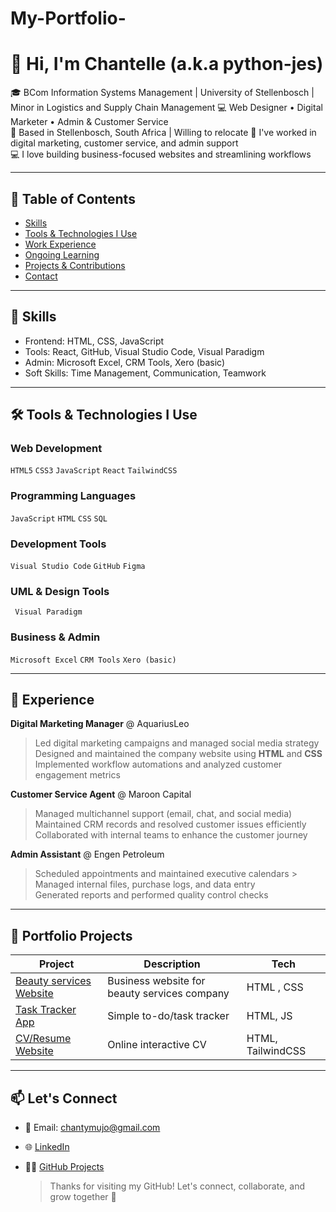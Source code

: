 # My-Portfolio-

# 👋 Hi, I'm Chantelle (a.k.a python-jes)

🎓 BCom Information Systems Management | University of Stellenbosch  | Minor in Logistics and Supply Chain Management 
💻 Web Designer • Digital Marketer • Admin & Customer Service  
📍 Based in Stellenbosch, South Africa |  Willing to relocate
💼 I've worked in digital marketing, customer service, and admin support  
💻 I love building business-focused websites and streamlining workflows

---
## 📑 Table of Contents
- [Skills](#skills)
- [Tools & Technologies I Use](#tools--technologies-i-use)
- [Work Experience](#work-experience)
- [Ongoing Learning](#ongoing-learning)
- [Projects & Contributions](#projects--contributions)
- [Contact](#contact)

---

## 🧰 Skills
- Frontend: HTML, CSS, JavaScript
- Tools: React, GitHub, Visual Studio Code, Visual Paradigm
- Admin: Microsoft Excel, CRM Tools, Xero (basic)
- Soft Skills: Time Management, Communication, Teamwork

---
## 🛠 Tools & Technologies I Use

### Web Development  
`HTML5` `CSS3` `JavaScript` `React` `TailwindCSS`

### Programming Languages  
`JavaScript` `HTML` `CSS` `SQL`

### Development Tools  
`Visual Studio Code` `GitHub` `Figma`

### UML & Design Tools
` Visual Paradigm` 

### Business & Admin  
`Microsoft Excel` `CRM Tools` `Xero (basic)`

---

## 💼 Experience
**Digital Marketing Manager** @ AquariusLeo  
> Led digital marketing campaigns and managed social media strategy  
> Designed and maintained the company website using **HTML** and **CSS**  
> Implemented workflow automations and analyzed customer engagement metrics

**Customer Service Agent** @ Maroon Capital  
> Managed multichannel support (email, chat, and social media)  
> Maintained CRM records and resolved customer issues efficiently  
> Collaborated with internal teams to enhance the customer journey

**Admin Assistant** @ Engen Petroleum  
> Scheduled appointments and maintained executive calendars > Managed internal files, purchase logs, and data entry  
> Generated reports and performed quality control checks


---

## 📁 Portfolio Projects

| Project | Description | Tech |
|--------|-------------|------|
| [Beauty services Website](https://github.com/python-jes/aquariusleo-cleaning) | Business website for beauty services company | HTML , CSS |
| [Task Tracker App](https://github.com/python-jes/task-tracker) | Simple to-do/task tracker | HTML, JS |
| [CV/Resume Website](https://github.com/python-jes/resume-site) | Online interactive CV | HTML, TailwindCSS |

---

## 📫 Let's Connect
- 📧 Email: chantymujo@gmail.com
- 🌐 [LinkedIn](linkedin.com/in/chantelle-mujokoro-240944217)
- 🧑‍💻 [GitHub Projects](https://github.com/python-jes)

  > Thanks for visiting my GitHub! Let's connect, collaborate, and grow together 🚀
